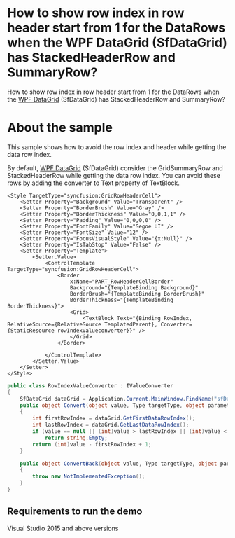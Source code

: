# How to show row index in row header start from 1 for the DataRows when the WPF DataGrid (SfDataGrid) has StackedHeaderRow and SummaryRow?

How to show row index in row header start from 1 for the DataRows when the [WPF DataGrid](https://www.syncfusion.com/wpf-ui-controls/datagrid) (SfDataGrid) has StackedHeaderRow and SummaryRow?

# About the sample

This sample shows how to avoid the row index and header while getting the data row index.

By default, [WPF DataGrid](https://www.syncfusion.com/wpf-ui-controls/datagrid) (SfDataGrid) consider the GridSummaryRow and StackedHeaderRow while getting the data row index. You can avoid these rows by adding the converter to Text property of TextBlock.

```Xaml
<Style TargetType="syncfusion:GridRowHeaderCell">
    <Setter Property="Background" Value="Transparent" />
    <Setter Property="BorderBrush" Value="Gray" />
    <Setter Property="BorderThickness" Value="0,0,1,1" />
    <Setter Property="Padding" Value="0,0,0,0" />
    <Setter Property="FontFamily" Value="Segoe UI" />
    <Setter Property="FontSize" Value="12" />
    <Setter Property="FocusVisualStyle" Value="{x:Null}" />
    <Setter Property="IsTabStop" Value="False" />
    <Setter Property="Template">
        <Setter.Value>
            <ControlTemplate TargetType="syncfusion:GridRowHeaderCell">
                <Border
                    x:Name="PART_RowHeaderCellBorder"
                    Background="{TemplateBinding Background}"
                    BorderBrush="{TemplateBinding BorderBrush}"
                    BorderThickness="{TemplateBinding BorderThickness}">
                    <Grid>
                        <TextBlock Text="{Binding RowIndex, RelativeSource={RelativeSource TemplatedParent}, Converter={StaticResource rowIndexValueconverter}}" />
                    </Grid>
                </Border>

            </ControlTemplate>
        </Setter.Value>
    </Setter>
</Style>
```
```c#
public class RowIndexValueConverter : IValueConverter
{
    SfDataGrid dataGrid = Application.Current.MainWindow.FindName("sfDataGrid") as SfDataGrid;
    public object Convert(object value, Type targetType, object parameter, CultureInfo culture)
    {
        int firstRowIndex = dataGrid.GetFirstDataRowIndex();
        int lastRowIndex = dataGrid.GetLastDataRowIndex();
        if (value == null || (int)value > lastRowIndex || (int)value < firstRowIndex)
            return string.Empty;
        return (int)value - firstRowIndex + 1;
    }

    public object ConvertBack(object value, Type targetType, object parameter, CultureInfo culture)
    {
        throw new NotImplementedException();
    }
}
```
## Requirements to run the demo
 Visual Studio 2015 and above versions
